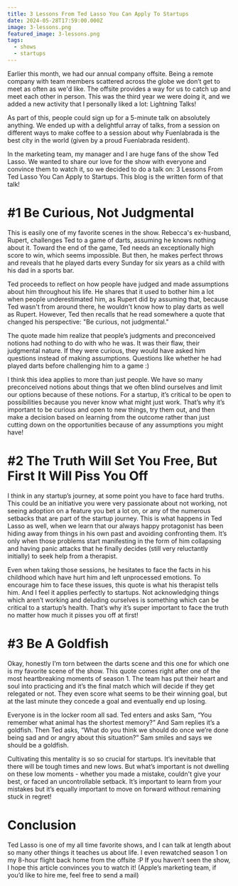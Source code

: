 ```yaml
---
title: 3 Lessons From Ted Lasso You Can Apply To Startups
date: 2024-05-28T17:59:00.000Z
image: 3-lessons.png
featured_image: 3-lessons.png
tags:
  - shows
  - startups
---
```

Earlier this month, we had our annual company offsite. Being a remote company with team members scattered across the globe we don’t get to meet as often as we'd like. The offsite provides a way for us to catch up and meet each other in person. This was the third year we were doing it, and we added a new activity that I personally liked a lot: Lightning Talks!

As part of this, people could sign up for a 5-minute talk on absolutely anything. We ended up with a delightful array of talks, from a session on different ways to make coffee to a session about why Fuenlabrada is the best city in the world (given by a proud Fuenlabrada resident).

In the marketing team, my manager and I are huge fans of the show Ted Lasso. We wanted to share our love for the show with everyone and convince them to watch it, so we decided to do a talk on: 3 Lessons From Ted Lasso You Can Apply to Startups. This blog is the written form of that talk!



# \#1 Be Curious, Not Judgmental

This is easily one of my favorite scenes in the show. Rebecca's ex-husband, Rupert, challenges Ted to a game of darts, assuming he knows nothing about it. Toward the end of the game, Ted needs an exceptionally high score to win, which seems impossible. But then, he makes perfect throws and reveals that he played darts every Sunday for six years as a child with his dad in a sports bar.

Ted proceeds to reflect on how people have judged and made assumptions about him throughout his life. He shares that it used to bother him a lot when people underestimated him, as Rupert did by assuming that, because Ted wasn't from around there, he wouldn't know how to play darts as well as Rupert. However, Ted then recalls that he read somewhere a quote that changed his perspective: "Be curious, not judgmental."

The quote made him realize that people’s judgments and preconceived notions had nothing to do with who he was. It was their flaw, their judgmental nature. If they were curious, they would have asked him questions instead of making assumptions. Questions like whether he had played darts before challenging him to a game :)

I think this idea applies to more than just people. We have so many preconceived notions about things that we often blind ourselves and limit our options because of these notions. For a startup, it’s critical to be open to possibilities because you never know what might just work. That’s why it’s important to be curious and open to new things, try them out, and then make a decision based on learning from the outcome rather than just cutting down on the opportunities because of any assumptions you might have!



# \#2 The Truth Will Set You Free, But First It Will Piss You Off

I think in any startup’s journey, at some point you have to face hard truths. This could be an initiative you were very passionate about not working, not seeing adoption on a feature you bet a lot on, or any of the numerous setbacks that are part of the startup journey. This is what happens in Ted Lasso as well, when we learn that our always happy protagonist has been hiding away from things in his own past and avoiding confronting them. It’s only when those problems start manifesting in the form of him collapsing and having panic attacks that he finally decides (still very reluctantly initially) to seek help from a therapist.

Even when taking those sessions, he hesitates to face the facts in his childhood which have hurt him and left unprocessed emotions. To encourage him to face these issues, this quote is what his therapist tells him. And I feel it applies perfectly to startups. Not acknowledging things which aren’t working and deluding ourselves is something which can be critical to a startup’s health. That’s why it’s super important to face the truth no matter how much it pisses you off at first!



# \#3 Be A Goldfish

Okay, honestly I’m torn between the darts scene and this one for which one is my favorite scene of the show. This quote comes right after one of the most heartbreaking moments of season 1. The team has put their heart and soul into practicing and it’s the final match which will decide if they get relegated or not. They even score what seems to be their winning goal, but at the last minute they concede a goal and eventually end up losing.

Everyone is in the locker room all sad. Ted enters and asks Sam, “You remember what animal has the shortest memory?” And Sam replies it’s a goldfish. Then Ted asks, “What do you think we should do once we’re done being sad and or angry about this situation?” Sam smiles and says we should be a goldfish.

Cultivating this mentality is so so crucial for startups. It’s inevitable that there will be tough times and new lows. But what’s important is not dwelling on these low moments - whether you made a mistake, couldn't give your best, or faced an uncontrollable setback. It’s important to learn from your mistakes but it’s equally important to move on forward without remaining stuck in regret!



# Conclusion

Ted Lasso is one of my all time favorite shows, and I can talk at length about so many other things it teaches us about life. I even rewatched season 1 on my 8-hour flight back home from the offsite :P If you haven’t seen the show, I hope this article convinces you to watch it! (Apple’s marketing team, if you’d like to hire me, feel free to send a mail)
